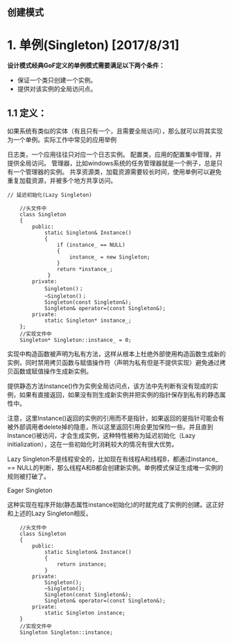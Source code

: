 
## 创建模式

# 1.  单例(Singleton)   [2017/8/31]

**设计模式经典GoF定义的单例模式需要满足以下两个条件：**  

- 保证一个类只创建一个实例。
- 提供对该实例的全局访问点。

## 1.1 定义：

如果系统有类似的实体（有且只有一个，且需要全局访问），那么就可以将其实现为一个单例。实际工作中常见的应用举例

日志类，一个应用往往只对应一个日志实例。
配置类，应用的配置集中管理，并提供全局访问。
管理器，比如windows系统的任务管理器就是一个例子，总是只有一个管理器的实例。
共享资源类，加载资源需要较长时间，使用单例可以避免重复加载资源，并被多个地方共享访问。


	// 延迟初始化(Lazy Singleton)  

		//头文件中
		class Singleton  
		{
		    public:
		        static Singleton& Instance()
		        {
		            if (instance_ == NULL)
		            {
		                instance_ = new Singleton;
		            }
		            return *instance_;
		         }
		    private:
		        Singleton()；
		        ~Singleton()；
		        Singleton(const Singleton&);
		        Singleton& operator=(const Singleton&);
		    private:
		        static Singleton* instance_;
		};
		//实现文件中
		Singleton* Singleton::instance_ = 0;  


实现中构造函数被声明为私有方法，这样从根本上杜绝外部使用构造函数生成新的实例，同时禁用拷贝函数与赋值操作符（声明为私有但是不提供实现）避免通过拷贝函数或赋值操作生成新实例。

提供静态方法Instance()作为实例全局访问点，该方法中先判断有没有现成的实例，如果有直接返回，如果没有则生成新实例并把实例的指针保存到私有的静态属性中。

注意，这里Instance()返回的实例的引用而不是指针，如果返回的是指针可能会有被外部调用者delete掉的隐患，所以这里返回引用会更加保险一些。并且直到Instance()被访问，才会生成实例，这种特性被称为延迟初始化（Lazy initialization），这在一些初始化时消耗较大的情况有很大优势。

Lazy Singleton不是线程安全的，比如现在有线程A和线程B，都通过instance_ == NULL的判断，那么线程A和B都会创建新实例。单例模式保证生成唯一实例的规则被打破了。

Eager Singleton

这种实现在程序开始(静态属性instance初始化)的时就完成了实例的创建。这正好和上述的Lazy Singleton相反。

		//头文件中
		class Singleton  
		{
		    public:
		        static Singleton& Instance()
		        {
		            return instance;
		        }
		    private:
		        Singleton();
		        ~Singleton();
		        Singleton(const Singleton&);
		        Singleton& operator=(const Singleton&);
		    private:
		        static Singleton instance;
		}
		//实现文件中
		Singleton Singleton::instance;  